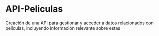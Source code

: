 # API-Peliculas
Creación de una API para gestionar y acceder a datos relacionados con películas, incluyendo información relevante sobre estas
